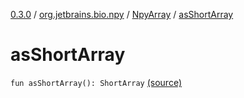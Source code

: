 [0.3.0](../../index.md) / [org.jetbrains.bio.npy](../index.md) / [NpyArray](index.md) / [asShortArray](.)

# asShortArray

`fun asShortArray(): ShortArray` [(source)](https://github.com/JetBrains-Research/npy/blob/0.3.0/src/main/kotlin/org/jetbrains/bio/npy/Npy.kt#L324)